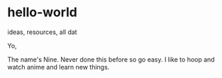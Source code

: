 # hello-world
ideas, resources, all dat

Yo,

The name's Nine. Never done this before so go easy.
I like to hoop and watch anime and learn new things.

